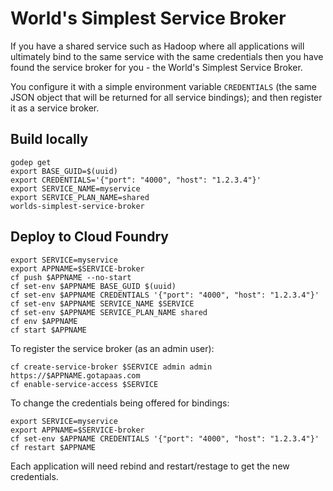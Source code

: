 # World's Simplest Service Broker

If you have a shared service such as Hadoop where all applications will ultimately bind to the same service with the same credentials then you have found the service broker for you - the World's Simplest Service Broker.

You configure it with a simple environment variable `CREDENTIALS` (the same JSON object that will be returned for all service bindings); and then register it as a service broker.

## Build locally

```
godep get
export BASE_GUID=$(uuid)
export CREDENTIALS='{"port": "4000", "host": "1.2.3.4"}'
export SERVICE_NAME=myservice
export SERVICE_PLAN_NAME=shared
worlds-simplest-service-broker
```

## Deploy to Cloud Foundry

```
export SERVICE=myservice
export APPNAME=$SERVICE-broker
cf push $APPNAME --no-start
cf set-env $APPNAME BASE_GUID $(uuid)
cf set-env $APPNAME CREDENTIALS '{"port": "4000", "host": "1.2.3.4"}'
cf set-env $APPNAME SERVICE_NAME $SERVICE
cf set-env $APPNAME SERVICE_PLAN_NAME shared
cf env $APPNAME
cf start $APPNAME
```

To register the service broker (as an admin user):

```
cf create-service-broker $SERVICE admin admin https://$APPNAME.gotapaas.com
cf enable-service-access $SERVICE
```

To change the credentials being offered for bindings:

```
export SERVICE=myservice
export APPNAME=$SERVICE-broker
cf set-env $APPNAME CREDENTIALS '{"port": "4000", "host": "1.2.3.4"}'
cf restart $APPNAME
```

Each application will need rebind and restart/restage to get the new credentials.
